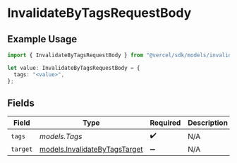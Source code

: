 # InvalidateByTagsRequestBody

## Example Usage

```typescript
import { InvalidateByTagsRequestBody } from "@vercel/sdk/models/invalidatebytagsop.js";

let value: InvalidateByTagsRequestBody = {
  tags: "<value>",
};
```

## Fields

| Field                                                                | Type                                                                 | Required                                                             | Description                                                          |
| -------------------------------------------------------------------- | -------------------------------------------------------------------- | -------------------------------------------------------------------- | -------------------------------------------------------------------- |
| `tags`                                                               | *models.Tags*                                                        | :heavy_check_mark:                                                   | N/A                                                                  |
| `target`                                                             | [models.InvalidateByTagsTarget](../models/invalidatebytagstarget.md) | :heavy_minus_sign:                                                   | N/A                                                                  |